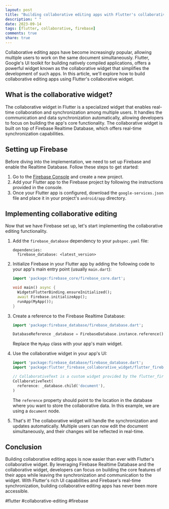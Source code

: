 ```yaml
---
layout: post
title: "Building collaborative editing apps with Flutter's collaborative widget"
description: " "
date: 2023-09-14
tags: [flutter, collaborative, firebase]
comments: true
share: true
---
```


Collaborative editing apps have become increasingly popular, allowing multiple users to work on the same document simultaneously. Flutter, Google's UI toolkit for building natively compiled applications, offers a powerful widget known as the collaborative widget that simplifies the development of such apps. In this article, we'll explore how to build collaborative editing apps using Flutter's collaborative widget.

## What is the collaborative widget?

The collaborative widget in Flutter is a specialized widget that enables real-time collaboration and synchronization among multiple users. It handles the communication and data synchronization automatically, allowing developers to focus on building the app's core functionality. The collaborative widget is built on top of Firebase Realtime Database, which offers real-time synchronization capabilities.

## Setting up Firebase

Before diving into the implementation, we need to set up Firebase and enable the Realtime Database. Follow these steps to get started:

1. Go to the [Firebase Console](https://console.firebase.google.com/) and create a new project.
2. Add your Flutter app to the Firebase project by following the instructions provided in the console.
3. Once your Flutter app is configured, download the `google-services.json` file and place it in your project's `android/app` directory.

## Implementing collaborative editing

Now that we have Firebase set up, let's start implementing the collaborative editing functionality.

1. Add the `firebase_database` dependency to your `pubspec.yaml` file:
   ```
   dependencies:
     firebase_database: <latest_version>
   ```

2. Initialize Firebase in your Flutter app by adding the following code to your app's main entry point (usually `main.dart`):
   ```dart
   import 'package:firebase_core/firebase_core.dart';

   void main() async {
     WidgetsFlutterBinding.ensureInitialized();
     await Firebase.initializeApp();
     runApp(MyApp());
   }
   ```

3. Create a reference to the Firebase Realtime Database:
   ```dart
   import 'package:firebase_database/firebase_database.dart';

   DatabaseReference _database = FirebaseDatabase.instance.reference();
   ```
   Replace the `MyApp` class with your app's main widget.

4. Use the collaborative widget in your app's UI:
   ```dart
   import 'package:firebase_database/firebase_database.dart';
   import 'package:flutter_firebase_collaborative_widget/flutter_firebase_collaborative_widget.dart';

   // CollaborativeText is a custom widget provided by the flutter_firebase_collaborative_widget package
   CollaborativeText(
     reference: _database.child('document'),
   )
   ```
   The `reference` property should point to the location in the database where you want to store the collaborative data. In this example, we are using a `document` node.

5. That's it! The collaborative widget will handle the synchronization and updates automatically. Multiple users can now edit the document simultaneously, and their changes will be reflected in real-time.

## Conclusion

Building collaborative editing apps is now easier than ever with Flutter's collaborative widget. By leveraging Firebase Realtime Database and the collaborative widget, developers can focus on building the core features of their apps while leaving the synchronization and communication to the widget. With Flutter's rich UI capabilities and Firebase's real-time synchronization, building collaborative editing apps has never been more accessible.

#flutter #collaborative-editing #firebase